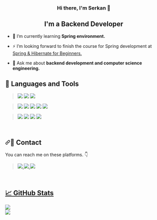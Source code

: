 <h3 align="center">
Hi there, I'm Serkan 👋
</h3>

<h2 align="center">
I'm a Backend Developer
</h2>



- 🌱 I’m currently learning **Spring environment.**

- ⚡ I’m looking forward to finish the course for Spring development at [Spring & Hibernate for Beginners.](https://www.udemy.com/course/spring-hibernate-tutorial/)

- 💬 Ask me about **backend development and computer science engineering.**


## 💼 Languages and Tools
<blockquote>
<img src="https://img.shields.io/badge/GIT-E44C30?style=for-the-badge&logo=git&logoColor=white"> 
<img src="https://img.shields.io/badge/GitHub-100000?style=for-the-badge&logo=github&logoColor=white">
<img src="https://img.shields.io/badge/Postman-FF6C37?style=for-the-badge&logo=Postman&logoColor=white">
</blockquote>
<blockquote>
<img src="https://img.shields.io/badge/Java-ED8B00?style=for-the-badge&logo=java&logoColor=white">
<img src="https://img.shields.io/badge/Spring-6DB33F?style=for-the-badge&logo=spring&logoColor=white">
<img src="https://img.shields.io/badge/Spring_Boot-F2F4F9?style=for-the-badge&logo=spring-boot">
<img src="https://img.shields.io/badge/Hibernate-59666C?style=for-the-badge&logo=Hibernate&logoColor=white">
<img src="https://img.shields.io/badge/MySQL-00000F?style=for-the-badge&logo=mysql&logoColor=white">
</blockquote>
<blockquote>
<img src="https://img.shields.io/badge/C%23-239120?style=for-the-badge&logo=c-sharp&logoColor=white">
<img src="https://img.shields.io/badge/ASP.Net core-5C2D91?style=for-the-badge&logo=&logoColor=white">
<img src="https://img.shields.io/badge/Entity Framework Core-0052CC?style=for-the-badge&logoColor=white">
<img src="https://img.shields.io/badge/MS SQL_Server-CC2927?style=for-the-badge&logo=microsoft-sql-server&logoColor=white">
</blockquote>

<br>

<h2 dir="auto"><a id="user-content-email-contact" class="anchor" aria-hidden="true" href="#email-contact"><svg class="octicon octicon-link" viewBox="0 0 16 16" version="1.1" width="16" height="16" aria-hidden="true"><path fill-rule="evenodd" d="M7.775 3.275a.75.75 0 001.06 1.06l1.25-1.25a2 2 0 112.83 2.83l-2.5 2.5a2 2 0 01-2.83 0 .75.75 0 00-1.06 1.06 3.5 3.5 0 004.95 0l2.5-2.5a3.5 3.5 0 00-4.95-4.95l-1.25 1.25zm-4.69 9.64a2 2 0 010-2.83l2.5-2.5a2 2 0 012.83 0 .75.75 0 001.06-1.06 3.5 3.5 0 00-4.95 0l-2.5 2.5a3.5 3.5 0 004.95 4.95l1.25-1.25a.75.75 0 00-1.06-1.06l-1.25 1.25a2 2 0 01-2.83 0z"></path></svg></a><g-emoji class="g-emoji" alias="email" fallback-src="https://github.githubassets.com/images/icons/emoji/unicode/1f4e7.png">📧</g-emoji> Contact</h2> 

You can reach me on these platforms. <g-emoji class="g-emoji" alias="point_down" fallback-src="https://github.githubassets.com/images/icons/emoji/unicode/1f447.png">👇</g-emoji> <br>
<blockquote>
<p dir="auto"><a href="https://www.linkedin.com/in/koc-serkan/" rel="nofollow"><img src="https://img.shields.io/badge/LinkedIn-0077B5?style=for-the-badge&logo=linkedin&logoColor=white"> <a href="mailto:serkankoc320@gmail.com" title="Send me an email!"><img src="https://img.shields.io/badge/Gmail-D14836?style=for-the-badge&logo=gmail&logoColor=white"> <a href="https://www.hackerrank.com/serkan_koc" rel="nofollow"><img src="https://img.shields.io/badge/hackerrank-55fa70?style=for-the-badge&logo=&logoColor=white"></p>
</blockquote>

<br>



## 📈 GitHub Stats 


<img src="https://github-profile-trophy.vercel.app/?username=serkannkoc&amp;theme=onedark"> 
<br>
<img src="https://github-readme-stats.vercel.app/api/top-langs/?username=serkannkoc&amp;layout=compact&amp;theme=dark">


